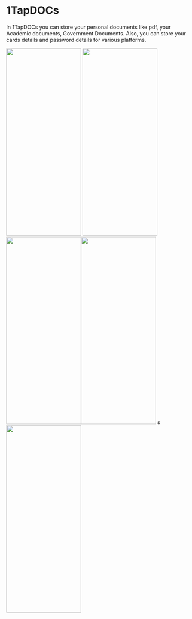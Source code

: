 # 1TapDOCs
In 1TapDOCs you can store your personal documents like pdf, your Academic documents, Government Documents. Also, you can store your cards details and  password details for various platforms.


<img src="https://user-images.githubusercontent.com/78974094/158559318-bdc767e4-0b00-4cfd-af70-058d97a33c33.jpg"  width="200" height="500"/> <img src="https://user-images.githubusercontent.com/78974094/158559386-9bdb5c1e-ba1b-44bf-b07f-544d4b3dcff1.jpg"  width="200" height="500"/> <img src="https://user-images.githubusercontent.com/78974094/158559429-6581698f-081b-42f5-951e-790c54ead63b.jpg"  width="200" height="500"/><img src="https://user-images.githubusercontent.com/78974094/158559468-901f83b7-ad96-4f22-a3e4-8edaa5c78839.jpg"  width="200" height="500"/> s<img src="https://user-images.githubusercontent.com/78974094/158559492-903dd6fd-e907-4ce0-b20a-4bc311ce67d4.jpg"  width="200" height="500"/>
